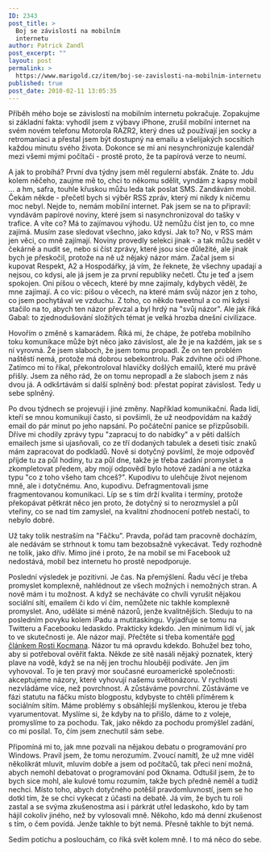 ```yaml
---
ID: 2343
post_title: >
  Boj se závislostí na mobilním
  internetu
author: Patrick Zandl
post_excerpt: ""
layout: post
permalink: >
  https://www.marigold.cz/item/boj-se-zavislosti-na-mobilnim-internetu
published: true
post_date: 2010-02-11 13:05:35
---
```

Příběh mého boje se závislostí na mobilním internetu pokračuje. Zopakujme si základní fakta: vyhodil jsem z výbavy iPhone, zrušil mobilní internet na svém novém telefonu Motorola RAZR2, který dnes už používají jen socky a retromaniaci a přestal jsem být dostupný na emailu a všelijakých socsítích každou minutu svého života. Dokonce se mi ani nesynchronizuje kalendář mezi všemi mými počítači - prostě proto, že ta papírová verze to neumí. 

A jak to probíhá? První dva týdny jsem měl regulerní absťák. Znáte to. Jdu kolem něčeho, zaujme mě to, chci to někomu sdělit, vyndám z kapsy mobil ... a hm, safra, touhle křuskou můžu leda tak poslat SMS. Zandávám mobil. Čekám někde - přečetl bych si výběr RSS zpráv, který mi nikdy k ničemu moc nebyl. Nejde to, nemám mobilní internet. Pak jsem se na to připravil: vyndávám papírové noviny, které jsem si nasynchronizoval do tašky v trafice. A víte co? Má to zajímavou výhodu. Už nemůžu číst jen to, co mne zajímá. Musím zase sledovat všechno, jako kdysi. Jak to? No, v RSS mám jen věci, co mně zajímají. Noviny provedly selekci jinak - a tak můžu sedět v čekárně a nudit se, nebo si číst zprávy, které jsou sice důležité, ale jinak bych je přeskočil, protože na ně už nějaký názor mám. Začal jsem si kupovat Respekt, A2 a Hospodářky, já vím, že řeknete, že všechny upadají a nejsou, co kdysi, ale já jsem je za první republiky nečetl. Čtu je teď a jsem spokojen. Oni píšou o věcech, které by mne zajímaly, kdybych věděl, že mne zajímají. A co víc: píšou o věcech, na které mám svůj názor jen z toho, co jsem pochytával ve vzduchu. Z toho, co někdo tweetnul a co mi kdysi stačilo na to, abych ten názor převzal a byl hrdý na "svůj názor". Ale jak říká  Gabal: to zjednodušování složitých témat je velká hrozba dnešní civilizace.

Hovořím o změně s kamarádem. Říká mi, že chápe, že potřeba mobilního toku komunikace může být něco jako závislost, ale že je na každém, jak se s ní vyrovná. Že jsem slaboch, že jsem tomu propadl. Že on ten problém naštěstí nemá, protože má dobrou sebekontrolu. Pak zdvihne oči od iPhone. Zatímco mi to říkal, překontroloval hlavičky došlých emailů, které mu právě přišly. Jsem za něho rád, že on tomu nepropadl a že slaboch jsem z nás dvou já. A odkšrtávám si další splněný bod: přestat popírat závislost. Tedy u sebe splněný. 

Po dvou týdnech se projevují i jiné změny. Například komunikační. Řada lidí, kteří se mnou komunikují často, si povšimli, že už neodpovídám na každý email do pár minut po jeho napsání. Po počáteční panice se přizpůsobili. Dříve mi chodily zprávy typu "zapracuj to do nabídky" a v pěti dalších emailech jsme si ujasňovali, co ze tří dodaných tabulek a deseti tisíc znaků mám zapracovat do podkladů. Nově si dotyčný povšiml, že moje odpověď přijde tu za půl hodiny, tu za půl dne, takže je třeba zadání promyslet a zkompletovat předem, aby mojí odpovědí bylo hotové zadání a ne otázka typu "co z toho všeho tam chceš?".  Kupodivu to ulehčuje život nejenom mně, ale i dotyčnému. Ano, kupodivu. Defragmentovali jsme fragmentovanou komunikaci. Líp se s tím drží kvalita i termíny, protože překopávat pětkrát něco jen proto, že dotyčný si to nerozmyslel a půl vteřiny, co se nad tím zamyslel, na kvalitní zhodnocení potřeb nestačí, to nebylo dobré. 

Už taky tolik nestraším na "Fáčku". Pravda, pořád tam pracovně docházím, ale nedávám se strhnout k tomu tam bezobsažně vykecávat. Tedy rozhodně ne tolik, jako dřív. Mimo jiné i proto, že na mobil se mi Facebook už nedostává, mobil bez internetu ho prostě nepodporuje. 

Poslední výsledek je pozitivní. Je čas. Na přemýšlení. Řadu věcí je třeba promyslet komplexně, nahlédnout ze všech možných i nemožných stran. A nově mám i tu možnost. A když se necháváte co chvíli vyrušit nějakou sociální sítí, emailem či kdo ví čím, nemůžete nic takhle komplexně promyslet. Ano, uděláte si méně názorů, jenže kvalitnějších. Sleduju to na posledním povyku kolem iPadu a mutitaskingu. Vyjadřuje se tomu na Twitteru a Facebooku ledaskdo. Prakticky kdekdo. Jen minimum lidí ví, jak to ve skutečnosti je. Ale názor mají. Přečtěte si třeba komentáře <a href="http://www.lupa.cz/clanky/ipad-nema-multitasking-no-a-co/">pod článkem Rosti Kocmana</a>. Názor tu má opravdu kdekdo. Bohužel bez toho, aby si potřeboval ověřit fakta. Někde ze sítě nasáli nějaký poznatek, který plave na vodě, když se na něj jen trochu hlouběji podíváte. Jen jim vyhovoval. To je ten pravý mor současné euroamerické společnosti: akceptujeme názory, které vyhovují našemu světonázoru. V rychlosti nezvládáme více, než povrchnost. A zůstáváme povrchní. Zůstáváme ve fázi statutu na fáčku místo blogpostu, kdybyste to chtěli příměrem k sociálním sítím. Máme problémy s obsáhlejší myšlenkou, kterou je třeba vyarumentovat. Myslíme si, že kdyby na to přišlo, dáme to z voleje, promyslíme to za pochodu. Tak, jako někdo za pochodu promýšlel zadání, co mi posílal. To, čím jsem znechutil sám sebe. 

Připomíná mi to, jak mne pozvali na nějakou debatu o programování pro Windows. Pravil jsem, že tomu nerozumím. Zvoucí namítl, že už mne viděl několikrát mluvit, mluvím dobře a jsem od počítačů, tak přeci není možná, abych nemohl debatovat o programování pod Oknama. Odtušil jsem, že to bych sice mohl, ale kulové tomu rozumím, takže bych předně neměl a tudíž nechci. Místo toho, abych dotyčného potěšil pravdomluvností, jsem se ho dotkl tím, že se chci vykecat z účasti na debatě. Já vím, že bych tu roli zastal a se svýma zkušenostma asi i párkrát utřel ledaskoho, kdo by tam hájil cokoliv jiného, než by vylosovali mně. Někoho, kdo má denní zkušenost s tím, o čem povídá. Jenže takhle to být nemá. Přesně takhle to být nemá. 

Sedím potichu a poslouchám, co říká svět kolem mně. I to má něco do sebe.
